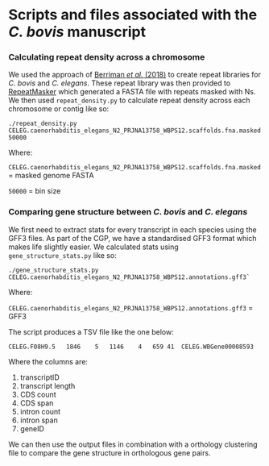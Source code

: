 # Scripts and files associated with the _C. bovis_ manuscript

### Calculating repeat density across a chromosome
We used the approach of [Berriman _et al._ (2018)](https://protocolexchange.researchsquare.com/article/nprot-6761/v1) to create repeat libraries for _C. bovis_ and _C. elegans_. These repeat library was then provided to [RepeatMasker](http://www.repeatmasker.org/) which generated a FASTA file with repeats masked with Ns. We then used `repeat_density.py` to calculate repeat density across each chromosome or contig like so: 

```
./repeat_density.py CELEG.caenorhabditis_elegans_N2_PRJNA13758_WBPS12.scaffolds.fna.masked 50000
```

Where:

`CELEG.caenorhabditis_elegans_N2_PRJNA13758_WBPS12.scaffolds.fna.masked` = masked genome FASTA

`50000` = bin size

### Comparing gene structure between _C. bovis_ and _C. elegans_
We first need to extract stats for every transcript in each species using the GFF3 files. As part of the CGP, we have a standardised GFF3 format which makes life slightly easier. We calculated stats using `gene_structure_stats.py` like so: 

```
./gene_structure_stats.py CELEG.caenorhabditis_elegans_N2_PRJNA13758_WBPS12.annotations.gff3`
```

Where:

`CELEG.caenorhabditis_elegans_N2_PRJNA13758_WBPS12.annotations.gff3` = GFF3

The script produces a TSV file like the one below:

```
CELEG.F08H9.5	1846	5	1146	4	659	41	CELEG.WBGene00008593
```

Where the columns are:
1. transcriptID
2. transcript length
3. CDS count
4. CDS span 
5. intron count
6. intron span 
7. geneID

We can then use the output files in combination with a orthology clustering file to compare the gene structure in orthologous gene pairs. 
